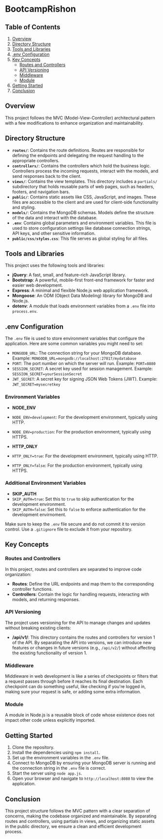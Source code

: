 # BootcampRishon

## Table of Contents

1. [Overview](#overview)
2. [Directory Structure](#directory-structure)
3. [Tools and Libraries](#tools-and-libraries)
4. [.env Configuration](#env-configuration)
5. [Key Concepts](#key-concepts)
    - [Routes and Controllers](#routes-and-controllers)
    - [API Versioning](#api-versioning)
    - [Middleware](#middleware)
    - [Module](#module)
6. [Getting Started](#getting-started)
7. [Conclusion](#conclusion)

## Overview

This project follows the MVC (Model-View-Controller) architectural pattern with a few modifications to enhance organization and maintainability.

## Directory Structure

- **`routes/`**: Contains the route definitions. Routes are responsible for defining the endpoints and delegating the request handling to the appropriate controllers.
- **`controllers/`**: Contains the controllers which hold the business logic. Controllers process the incoming requests, interact with the models, and send responses back to the client.
- **`views/`**: Contains the view templates. This directory includes a `partials/` subdirectory that holds reusable parts of web pages, such as headers, footers, and navigation bars.
- **`public/`**: Contains static assets like CSS, JavaScript, and images. These files are accessible to the client and are used for client-side functionality and styling.
- **`models/`**: Contains the MongoDB schemas. Models define the structure of the data and interact with the database.
- **`.env`**: Contains global parameters and environment variables. This file is used to store configuration settings like database connection strings, API keys, and other sensitive information.
- **`public/css/styles.css`**: This file serves as global styling for all files.

## Tools and Libraries

This project uses the following tools and libraries:

- **jQuery**: A fast, small, and feature-rich JavaScript library.
- **Bootstrap**: A powerful, mobile-first front-end framework for faster and easier web development.
- **Express**: A minimal and flexible Node.js web application framework.
- **Mongoose**: An ODM (Object Data Modeling) library for MongoDB and Node.js.
- **dotenv**: A module that loads environment variables from a `.env` file into `process.env`.

## .env Configuration

The `.env` file is used to store environment variables that configure the application. Here are some common variables you might need to set:

- `MONGODB_URL`: The connection string for your MongoDB database. Example: `MONGODB_URL=mongodb://localhost:27017/mydatabase`
- `PORT`: The port number on which the server will run. Example: `PORT=8080`
- `SESSION_SECRET`: A secret key used for session management. Example: `SESSION_SECRET=yourSessionSecret`
- `JWT_SECRET`: A secret key for signing JSON Web Tokens (JWT). Example: `JWT_SECRET=mysecretkey`

### Environment Variables

- **NODE_ENV**
- `NODE_ENV=development`: For the development environment, typically using HTTP.
- `NODE_ENV=production`: For the production environment, typically using HTTPS.

- **HTTP_ONLY**
- `HTTP_ONLY=true`: For the development environment, typically using HTTP.
- `HTTP_ONLY=false`: For the production environment, typically using HTTPS.

### Additional Environment Variables

- **SKIP_AUTH**
- `SKIP_AUTH=true`: Set this to `true` to skip authentication for the development environment.
- `SKIP_AUTH=false`: Set this to `false` to enforce authentication for the development
envirnoment.


Make sure to keep the `.env` file secure and do not commit it to version control. Use a `.gitignore` file to exclude it from your repository.

## Key Concepts

### Routes and Controllers

In this project, routes and controllers are separated to improve code organization:

- **Routes**: Define the URL endpoints and map them to the corresponding controller functions.
- **Controllers**: Contain the logic for handling requests, interacting with models, and returning responses.

### API Versioning

The project uses versioning for the API to manage changes and updates without breaking existing clients:

- **/api/v1/**: This directory contains the routes and controllers for version 1 of the API. By separating the API into versions, we can introduce new features or changes in future versions (e.g., `/api/v2/`) without affecting the existing functionality of version 1.

### Middleware

Middleware in web development is like a series of checkpoints or filters that a request passes through before it reaches its final destination. Each checkpoint can do something useful, like checking if you're logged in, making sure your request is safe, or adding some extra information.

### Module

A module in Node.js is a reusable block of code whose existence does not impact other code unless explicitly imported.

## Getting Started

1. Clone the repository.
2. Install the dependencies using `npm install`.
3. Set up the environment variables in the `.env` file.
4. Connect to MongoDB by ensuring your MongoDB server is running and the connection string in the `.env` file is correct.
5. Start the server using `node app.js`.
6. Open your browser and navigate to `http://localhost:8080` to view the application.

## Conclusion

This project structure follows the MVC pattern with a clear separation of concerns, making the codebase organized and maintainable. By separating routes and controllers, using partials in views, and organizing static assets in the public directory, we ensure a clean and efficient development process.